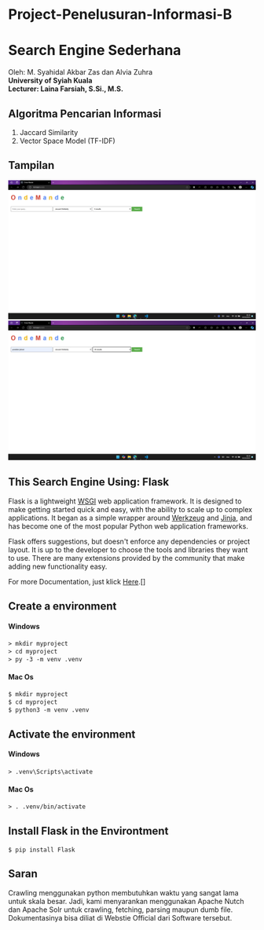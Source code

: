 # Project-Penelusuran-Informasi-B

# Search Engine Sederhana
Oleh: M. Syahidal Akbar Zas dan Alvia Zuhra  
**University of Syiah Kuala**  
__Lecturer: Laina Farsiah, S.Si., M.S.__  

## Algoritma Pencarian Informasi  
  1. Jaccard Similarity  
  2. Vector Space Model (TF-IDF)  

## Tampilan  
![My Image](images/image1.png)  
![My Image](images/image2.png)  

## This Search Engine Using: Flask

Flask is a lightweight [WSGI][] web application framework. It is designed
to make getting started quick and easy, with the ability to scale up to
complex applications. It began as a simple wrapper around [Werkzeug][]
and [Jinja][], and has become one of the most popular Python web
application frameworks.

Flask offers suggestions, but doesn't enforce any dependencies or
project layout. It is up to the developer to choose the tools and
libraries they want to use. There are many extensions provided by the
community that make adding new functionality easy.

[WSGI]: https://wsgi.readthedocs.io/
[Werkzeug]: https://werkzeug.palletsprojects.com/
[Jinja]: https://jinja.palletsprojects.com/

For more Documentation, just klick [Here].[]

[Here]: https://flask.palletsprojects.com/en/3.0.x/installation/


## Create a environment
#### Windows
```
> mkdir myproject
> cd myproject
> py -3 -m venv .venv
```

#### Mac Os
```
$ mkdir myproject
$ cd myproject
$ python3 -m venv .venv
```

## Activate the environment
#### Windows
```
> .venv\Scripts\activate
```

#### Mac Os
```
> . .venv/bin/activate
```

## Install Flask in the Environtment
```
$ pip install Flask
```

## Saran

Crawling menggunakan python membutuhkan waktu yang sangat lama untuk skala besar. Jadi, kami menyarankan menggunakan Apache Nutch dan Apache Solr untuk crawling, fetching, parsing maupun dumb file. Dokumentasinya bisa diliat di Webstie Official dari Software tersebut.



